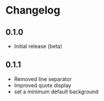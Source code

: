 # Changelog

## 0.1.0

- Initial release (beta)

## 0.1.1

- Removed line separator
- Improved quote display
- set a minimum default background